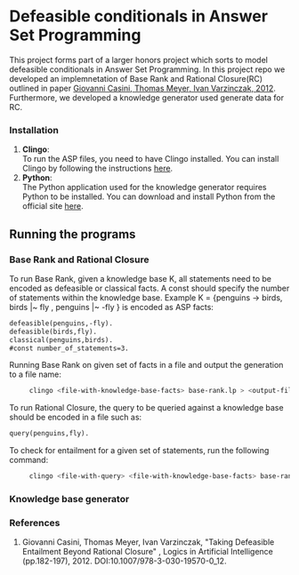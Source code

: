 # Defeasible conditionals in Answer Set Programming

This project forms part of a larger honors project which
sorts to model defeasible conditionals in Answer Set
Programming. In this project repo we developed an
implemnetation of Base Rank and Rational Closure(RC)
outlined in paper
[Giovanni Casini, Thomas Meyer, Ivan Varzinczak, 2012](#1).
Furthermore, we developed a knowledge generator used
generate data for RC.


### Installation

1. **Clingo**:  
   To run the ASP files, you need to have Clingo installed.
   You can install Clingo by following the instructions
   [here](https://potassco.org/clingo/).
2. **Python**:  
   The Python application used for the knowledge generator
   requires Python to be installed. You can download and
   install Python from the official site
   [here](https://www.python.org/downloads/).


## Running the programs

### Base Rank and Rational Closure

To run Base Rank, given a knowledge base K, all statements
need to be encoded as defeasible or classical facts. A const should specify the number of statements within the knowledge base. Example
K = {penguins -> birds, birds |~ fly , penguins |~ -fly } is
encoded as ASP facts:

```asp
defeasible(penguins,-fly).
defeasible(birds,fly).
classical(penguins,birds).
#const number_of_statements=3. 
```

Running Base Rank on given set of facts in a file and output the generation to a file name:

```bash
     clingo <file-with-knowledge-base-facts> base-rank.lp > <output-file-name>
```
To run Rational Closure, the query to be queried against a knowledge base should be encoded in a file such as:
```asp
query(penguins,fly).
```
To check for entailment for a given set of statements, run the following command:
```bash
     clingo <file-with-query> <file-with-knowledge-base-facts> base-rank.lp rational-closure.lp > <output-file-name>
```
### Knowledge base generator 


### References

1. Giovanni Casini, Thomas Meyer, Ivan Varzinczak, "Taking
   Defeasible Entailment Beyond Rational Closure" , Logics
   in Artificial Intelligence (pp.182-197), 2012.
   DOI:10.1007/978-3-030-19570-0_12.
